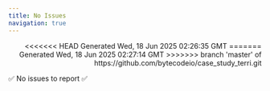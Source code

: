 ```yaml
---
title: No Issues
navigation: true
---
```


<p style="text-align:right;color:#cccs">
<<<<<<< HEAD
Generated Wed, 18 Jun 2025 02:26:35 GMT
=======
Generated Wed, 18 Jun 2025 02:27:14 GMT
>>>>>>> branch 'master' of https://github.com/bytecodeio/case_study_terri.git
</p>
<p>✅ No issues to report ✅</p>



